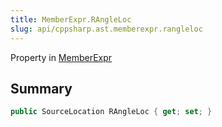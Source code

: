 ```yaml
---
title: MemberExpr.RAngleLoc
slug: api/cppsharp.ast.memberexpr.rangleloc
---
```

Property in [MemberExpr](/api/cppsharp/ast/memberexpr)

## Summary



```csharp
public SourceLocation RAngleLoc { get; set; }
```

